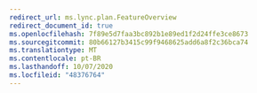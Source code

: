 ```yaml
---
redirect_url: ms.lync.plan.FeatureOverview
redirect_document_id: true
ms.openlocfilehash: 7f89e5d7faa3bc892b1e89ed1f2d24ffe3ce8673
ms.sourcegitcommit: 80b66127b3415c99f9468625add6a8f2c36bca74
ms.translationtype: MT
ms.contentlocale: pt-BR
ms.lasthandoff: 10/07/2020
ms.locfileid: "48376764"
---
```

